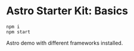 # Astro Starter Kit: Basics

```
npm i
npm start
```
Astro demo with different frameworks installed.


